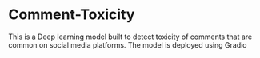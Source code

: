 # Comment-Toxicity
This is a Deep learning model built to detect toxicity of comments that are common on social media platforms. The model is deployed using Gradio
